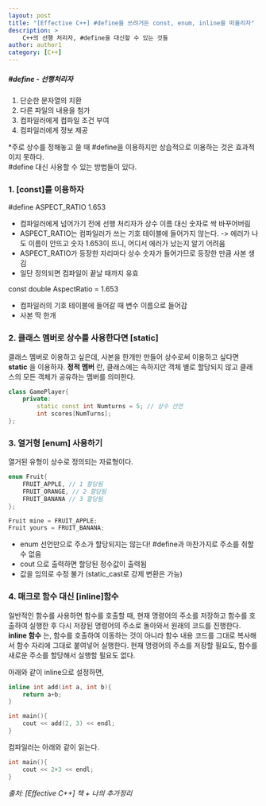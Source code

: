 ```yaml
---
layout: post
title: "[Effective C++] #define을 쓰려거든 const, enum, inline을 떠올리자"
description: >
    C++의 선행 처리자, #define을 대신할 수 있는 것들
author: author1
category: [C++]
---
```

##### #define - 선행처리자
1) 단순한 문자열의 치환  
2) 다른 파일의 내용을 첨가  
3) 컴파일러에게 컴파일 조건 부여  
4) 컴파일러에게 정보 제공  

*주로 상수를 정해놓고 쓸 때 #define을 이용하지만 상습적으로 이용하는 것은 효과적이지 못하다.  
#define 대신 사용할 수 있는 방법들이 있다.  

### 1. [const]를 이용하자  
<span style="color: var(--highlight-color)"> #define ASPECT_RATIO 1.653 </span>  
- 컴파일러에게 넘어가기 전에 선행 처리자가 상수 이름 대신 숫자로 싹 바꾸어버림  
- ASPECT_RATIO는 컴파일러가 쓰는 기호 테이블에 들어가지 않는다. -> 에러가 나도 이름이 안뜨고 숫자 1.653이 뜨니, 어디서 에러가 났는지 알기 어려움  
- ASPECT_RATIO가 등장한 자리마다 상수 숫자가 들어가므로 등장한 만큼 사본 생김  
- 일단 정의되면 컴파일이 끝날 때까지 유효

<span style="color: var(--highlight-color)"> const double AspectRatio = 1.653 </span>  
- 컴파일러의 기호 테이블에 들어갈 때 변수 이름으로 들어감  
- 사본 딱 한개  


### 2. 클래스 멤버로 상수를 사용한다면 [static]  
클래스 멤버로 이용하고 싶은데, 사본을 한개만 만들어 상수로써 이용하고 싶다면 __static__ 을 이용하자.
__정적 멤버__ 란, 클래스에는 속하지만 객체 별로 할당되지 않고 클래스의 모든 객체가 공유하는 멤버를 의미한다.  
~~~c++
class GamePlayer{
    private: 
        static const int Numturns = 5; // 상수 선언
        int scores[NumTurns];
};
~~~  

### 3. 열거형 [enum] 사용하기  
열거된 유형이 상수로 정의되는 자료형이다.  
~~~c++
enum Fruit{
    FRUIT_APPLE, // 1 할당됨
    FRUIT_ORANGE, // 2 할당됨
    FRUIT_BANANA // 3 할당됨
};

Fruit mine = FRUIT_APPLE;
Fruit yours = FRUIT_BANANA;
~~~

- enum 선언만으로 주소가 할당되지는 않는다! #define과 마찬가지로 주소를 취할 수 없음  
- cout 으로 출력하면 할당된 정수값이 출력됨  
- 값을 임의로 수정 불가 (static_cast로 강제 변환은 가능)  

### 4. 매크로 함수 대신 [inline]함수  
일반적인 함수를 사용하면 함수를 호출할 때, 현재 명령어의 주소를 저장하고 함수를 호출하여 실행한 후 다시 저장된 명령어의 주소로 돌아와서 원래의 코드를 진행한다.   
__inline 함수__ 는, 함수를 호출하여 이동하는 것이 아니라 함수 내용 코드를 그대로 복사해서 함수 자리에 그대로 붙여넣어 실행한다. 현재 명령어의 주소를 저장할 필요도, 함수를 새로운 주소를 할당해서 실행할 필요도 없다.  

아래와 같이 inline으로 설정하면,   
~~~c++
inline int add(int a, int b){
    return a+b;
}

int main(){
    cout << add(2, 3) << endl;
}
~~~

컴파일러는 아래와 같이 읽는다.  
~~~c++
int main(){
    cout << 2+3 << endl;
}
~~~  

*출처: [Effective C++] 책 + 나의 추가정리*